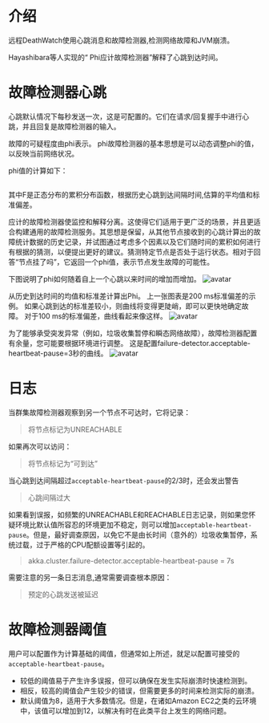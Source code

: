 # 介绍
远程DeathWatch使用心跳消息和故障检测器,检测网络故障和JVM崩溃。

Hayashibara等人实现的“ Phi应计故障检测器”解释了心跳到达时间。

# 故障检测器心跳
心跳默认情况下每秒发送一次，这是可配置的。它们在请求/回复握手中进行心跳，并且回复是故障检测器的输入。

故障的可疑程度由phi表示。 phi故障检测器的基本思想是可以动态调整phi的值，以反映当前网络状况。

phi值的计算如下：
```application
```
其中F是正态分布的累积分布函数，根据历史心跳到达间隔时间,估算的平均值和标准偏差。

应计的故障检测器使监控和解释分离。这使得它们适用于更广泛的场景，并且更适合构建通用的故障检测服务。其思想是保留，从其他节点接收到的心跳计算出的故障统计数据的历史记录，并试图通过考虑多个因素以及它们随时间的累积如何进行有根据的猜测，以便提出更好的建议。猜测特定节点是否处于运行状态。相对于回答“节点挂了吗”，它返回一个phi值，表示节点发生故障的可能性。

下图说明了phi如何随着自上一个心跳以来时间的增加而增加。
![avatar](https://doc.akka.io/docs/akka/current/images/phi1.png)

从历史到达时间的均值和标准差计算出Phi。 上一张图表是200 ms标准偏差的示例。 如果心跳到达的标准差较小，则曲线将变得更陡峭，即可以更快地确定故障。 对于100 ms的标准偏差，曲线看起来像这样。
![avatar](https://doc.akka.io/docs/akka/current/images/phi2.png)

为了能够承受突发异常（例如，垃圾收集暂停和瞬态网络故障），故障检测器配置有余量，您可能要根据环境进行调整。 这是配置failure-detector.acceptable-heartbeat-pause=3秒的曲线。
![avatar](https://doc.akka.io/docs/akka/current/images/phi3.png)

# 日志
当群集故障检测器观察到另一个节点不可达时，它将记录：

>将节点标记为UNREACHABLE

如果再次可以访问：
>将节点标记为“可到达”

当心跳到达间隔超过`acceptable-heartbeat-pause`的2/3时，还会发出警告

>心跳间隔过大

如果看到误报，如频繁的UNREACHABLE和REACHABLE日志记录，则如果您怀疑环境比默认值所容忍的环境更加不稳定，则可以增加`acceptable-heartbeat-pause`。但是，最好调查原因，以免它不是由长时间（意外的）垃圾收集暂停，系统过载，过于严格的CPU配额设置等引起的。

>akka.cluster.failure-detector.acceptable-heartbeat-pause = 7s

需要注意的另一条日志消息,通常需要调查根本原因：

>预定的心跳发送被延迟

# 故障检测器阈值
用户可以配置作为计算基础的阈值，但通常如上所述，就足以配置可接受的`acceptable-heartbeat-pause`。

- 较低的阈值易于产生许多误报，但可以确保在发生实际崩溃时快速检测到。
- 相反，较高的阈值会产生较少的错误，但需要更多的时间来检测实际的崩溃。
- 默认阈值为8，适用于大多数情况。但是，在诸如Amazon EC2之类的云环境中，该值可以增加到12，以解决有时在此类平台上发生的网络问题。